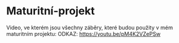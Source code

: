# Maturitní-projekt

Video, ve kterém jsou všechny záběry, které budou použity v mém maturitním projektu:
<A>
ODKAZ: https://youtu.be/pM4K2VZePSw
